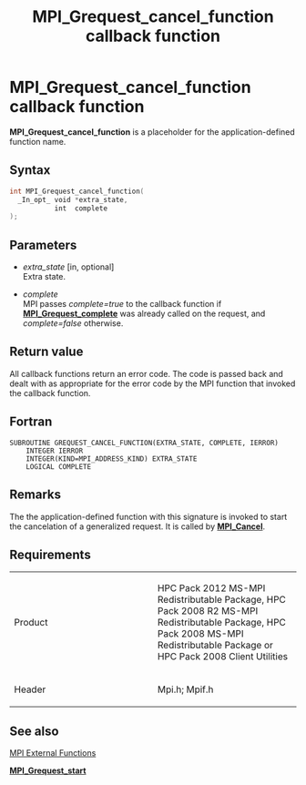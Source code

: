 ﻿---
title: MPI_Grequest_cancel_function callback function
TOCTitle: MPI_Grequest_cancel_function callback function
ms:assetid: 185973fe-26d2-4271-a581-df43908eb227
ms:mtpsurl: https://msdn.microsoft.com/en-us/library/Dn473390(v=VS.85)
ms:contentKeyID: 59360926
ms.date: 03/28/2018
mtps_version: v=VS.85
f1_keywords:
- GREQUEST_CANCEL_FUNCTION
- mpi/GREQUEST_CANCEL_FUNCTION
- mpi/MPI_Grequest_cancel_function
- MPI_Grequest_cancel_function
- mpif/GREQUEST_CANCEL_FUNCTION
- mpif/MPI_Grequest_cancel_function
dev_langs:
- C++
- C
---

# MPI\_Grequest\_cancel\_function callback function

**MPI\_Grequest\_cancel\_function** is a placeholder for the application-defined function name.

## Syntax

``` c++
int MPI_Grequest_cancel_function(
  _In_opt_ void *extra_state,
           int  complete
);
```

## Parameters

  - *extra\_state* \[in, optional\]  
    Extra state.

  - *complete*  
    MPI passes *complete=true* to the callback function if [**MPI\_Grequest\_complete**](mpi-grequest-complete-function.md) was already called on the request, and *complete=false* otherwise.

## Return value

All callback functions return an error code. The code is passed back and dealt with as appropriate for the error code by the MPI function that invoked the callback function.

## Fortran

    SUBROUTINE GREQUEST_CANCEL_FUNCTION(EXTRA_STATE, COMPLETE, IERROR)
        INTEGER IERROR
        INTEGER(KIND=MPI_ADDRESS_KIND) EXTRA_STATE
        LOGICAL COMPLETE

## Remarks

The the application-defined function with this signature is invoked to start the cancelation of a generalized request. It is called by [**MPI\_Cancel**](mpi-cancel-function.md).

## Requirements

<table>
<colgroup>
<col style="width: 50%" />
<col style="width: 50%" />
</colgroup>
<tbody>
<tr class="odd">
<td><p>Product</p></td>
<td><p>HPC Pack 2012 MS-MPI Redistributable Package, HPC Pack 2008 R2 MS-MPI Redistributable Package, HPC Pack 2008 MS-MPI Redistributable Package or HPC Pack 2008 Client Utilities</p></td>
</tr>
<tr class="even">
<td><p>Header</p></td>
<td>Mpi.h;
Mpif.h</td>
</tr>
</tbody>
</table>


## See also

[MPI External Functions](mpi-external-functions.md)

[**MPI\_Grequest\_start**](mpi-grequest-start-function.md)

